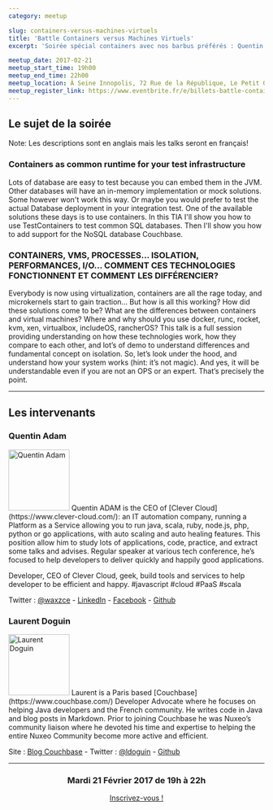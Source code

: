```yaml
---
category: meetup

slug: containers-versus-machines-virtuels
title: 'Battle Containers versus Machines Virtuels'
excerpt: 'Soirée spécial containers avec nos barbus préférés : Quentin Adam et Laurent Doguin'

meetup_date: 2017-02-21
meetup_start_time: 19h00
meetup_end_time: 22h00
meetup_location: À Seine Innopolis, 72 Rue de la République, Le Petit Quevilly
meetup_register_link: https://www.eventbrite.fr/e/billets-battle-containers-versus-machines-virtuels-31657890603
---
```


## Le sujet de la soirée

Note: Les descriptions sont en anglais mais les talks seront en français!

### Containers as common runtime for your test infrastructure

Lots of database are easy to test because you can embed them in the JVM. Other databases will have an in-memory implementation or mock solutions. Some however won't work this way. Or maybe you would prefer to test the actual Database deployment in your integration test.
One of the available solutions these days is to use containers. In this TIA I'll show you how to use TestContainers to test common SQL databases. Then I'll show you how to add support for the NoSQL database Couchbase.

### CONTAINERS, VMS, PROCESSES… ISOLATION, PERFORMANCES, I/O… COMMENT CES TECHNOLOGIES FONCTIONNENT ET COMMENT LES DIFFÉRENCIER?

Everybody is now using virtualization, containers are all the rage today, and microkernels start to gain traction… But how is all this working? How did these solutions come to be? What are the differences between containers and virtual machines? Where and why should you use docker, runc, rocket, kvm, xen, virtualbox, includeOS, rancherOS? This talk is a full session providing understanding on how these technologies work, how they compare to each other, and lot’s of demo to understand differences and fundamental concept on isolation. So, let’s look under the hood, and understand how your system works (hint: it’s not magic). And yes, it will be understandable even if you are not an OPS or an expert. That’s precisely the point.

---

## Les intervenants

### Quentin Adam

<img src="https://pbs.twimg.com/profile_images/795296214644297728/fXgrCxMm.jpg" alt="Quentin Adam" width="120" class="alignleft" />
Quentin ADAM is the CEO of [Clever Cloud](https://www.clever-cloud.com/): an IT automation company, running a Platform as a Service allowing you to run java, scala, ruby, node.js, php, python or go applications, with auto scaling and auto healing features. This position allow him to study lots of applications, code, practice, and extract some talks and advises. Regular speaker at various tech conference, he’s focused to help developers to deliver quickly and happily good applications.

Developer, CEO of Clever Cloud, geek, build tools and services to help developer to be efficient and happy. #javascript #cloud #PaaS #scala

Twitter : [@waxzce](https://twitter.com/waxzce) - [LinkedIn](https://www.linkedin.com/in/waxzce) - [Facebook](https://www.facebook.com/quentin.adam) - [Github](http://github.com/waxzce)

### Laurent Doguin

<img src="https://pbs.twimg.com/profile_images/1312475978/avatar.png" alt="Laurent Doguin" width="120" class="alignleft" />
Laurent is a Paris based [Couchbase](https://www.couchbase.com/) Developer Advocate where he focuses on helping Java developers and the French community. He writes code in Java and blog posts in Markdown. Prior to joining Couchbase he was Nuxeo’s community liaison where he devoted his time and expertise to helping the entire Nuxeo Community become more active and efficient.

Site : [Blog Couchbase](https://blog.couchbase.com/facet/Author/Laurent+Doguin) - Twitter : [@ldoguin](https://twitter.com/ldoguin) - [Github](https://github.com/ldoguin)

---

<div style="text-align: center;">
  <h3>Mardi 21 Février 2017 de 19h à 22h</h3>
  <p>
    <a class="button" target="_blank"
    href="https://www.eventbrite.fr/e/billets-battle-containers-versus-machines-virtuels-31657890603">
      Inscrivez-vous !
    </a>
  </p>
</div>
